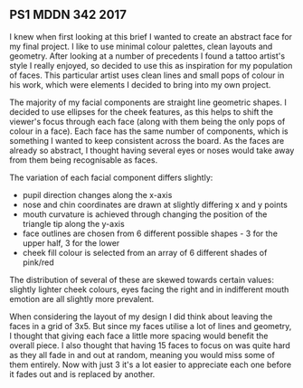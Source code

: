 ## PS1 MDDN 342 2017

I knew when first looking at this brief I wanted to create an abstract face for my final project. I like to use minimal colour palettes, clean layouts and geometry. After looking at a number of precedents I found a tattoo artist's style I really enjoyed, so decided to use this as inspiration for my population of faces. This particular artist uses clean lines and small pops of colour in his work, which were elements I decided to bring into my own project.

The majority of my facial components are straight line geometric shapes. I decided to use ellipses for the cheek features, as this helps to shift the viewer's focus through each face (along with them being the only pops of colour in a face). Each face has the same number of components, which is something I wanted to keep consistent across the board. As the faces are already so abstract, I thought having several eyes or noses would take away from them being recognisable as faces.

The variation of each facial component differs slightly:
  * pupil direction changes along the x-axis
  * nose and chin coordinates are drawn at slightly differing x and y points
  * mouth curvature is achieved through changing the position of the triangle tip along the y-axis
  * face outlines are chosen from 6 different possible shapes - 3 for the upper half, 3 for the lower
  * cheek fill colour is selected from an array of 6 different shades of pink/red

The distribution of several of these are skewed towards certain values: slightly lighter cheek colours, eyes facing the right and in indifferent mouth emotion are all slightly more prevalent.

When considering the layout of my design I did think about leaving the faces in a grid of 3x5. But since my faces utilise a lot of lines and geometry, I thought that giving each face a little more spacing would benefit the overall piece. I also thought that having 15 faces to focus on was quite hard as they all fade in and out at random, meaning you would miss some of them entirely. Now with just 3 it's a lot easier to appreciate each one before it fades out and is replaced by another.

